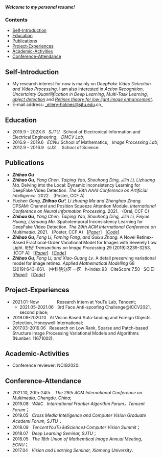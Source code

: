 ***Welcome to my personal resume!***

### Contents
- [Self-Introduction](#Self-Introduction)  
- [Education](#Education)  
- [Publications](#Publications)  
- [Project-Experiences](#Project-Experiences) 
- [Academic-Activities](#Academic-Activities)
- [Conference-Attendance](#Conference-Attendance)  

## Self-Introduction
- My research interest for now is mainly on _DeepFake Video Detection and Video Processing_. I am also interested in _Action Recognition_, _Uncertainty Quantilification in Deep Learning_, _Multi-Task Learning_, _[object detection](https://github.com/Holmes-GU/Object-Detection)_ and _[Retinex theory for low light image enhancement](https://github.com/Holmes-GU/Image-Retinex)_.  
- E-mail address: _ellery-holmes@sjtu.edu.cn_

## Education
- 2019.9 - 202X.6 &nbsp;   _SJTU_ &nbsp; School of Electronical Information and Electrical Engineering, &nbsp;  _DMCV Lab_; 
- 2016.9 - 2019.6 &nbsp;   _ECNU_         School of Mathematics, &nbsp; _Image Processing Lab_;
- 2012.9 - 2016.9 &nbsp;   _UJS_  &nbsp;&nbsp;&nbsp; School of Science.

## Publications
* ***Zhihao Gu***
* ***Zhihao Gu***, _Yang Chen, Taiping Yao, Shouhong Ding, Jilin Li, Lizhuang Ma._ Delving into the Local: Dynamic Inconsistency Learning for DeepFake Video Detection. *The 36th AAAI Conference on Artificial Intelligence.* 2022. &nbsp; (Poster, CCF A) &nbsp;
* _Yuchen Gong, ***Zhihao Gu<sup>*</sup>***, Li zhuang Ma and Zhenghao Zhang._ CPSAM: Channel and Position Squeeze Attention Module. *International Conference on Neural Information Processing.* 2021. &nbsp; (Oral, CCF C) &nbsp;
* ***Zhihao Gu***, _Yang Chen, Taiping Yao, Shouhong Ding, Jilin Li, Feiyue Huang, Lizhuang Ma._ Spatiotemporal Inconsistency Learning for DeepFake Video Detection. *The 29th ACM International Conference on Multimedia.* 2021. &nbsp; (Poster, CCF A) &nbsp; [_[Paper](https://ieeexplore.ieee.org/search/searchresult.jsp?newsearch=true&queryText=A%20Novel%20Retinex-Based%20Fractional-Order%20Variational%20Model%20for%20Images%20With%20Severely%20Low%20Light)_] &nbsp; [_[Code](https://github.com/Holmes-GU/Image-Retinex/tree/master/2019%20TIP%20retinex)_]
* ***Zhihao Gu***, _Fang Li_, _Faming Fang, and Guixu Zhang_. A Novel Retinex-Based Fractional-Order Variational Model for Images with Severely Low Light. *IEEE Transactions on Image Processing* 29 (2019):3239-3253. &nbsp;(CCF A) &nbsp; [_[Paper](https://ieeexplore.ieee.org/search/searchresult.jsp?newsearch=true&queryText=A%20Novel%20Retinex-Based%20Fractional-Order%20Variational%20Model%20for%20Images%20With%20Severely%20Low%20Light)_] &nbsp; [_[Code](https://github.com/Holmes-GU/Image-Retinex/tree/master/2019%20TIP%20retinex)_] 
* ***Zhihao Gu***, _Fang Li, and Xiao-Guang Lv_. A detail preserving variational model for image retinex. *Applied Mathematical Modelling* 68 (2019):643–661. &nbsp; (中科院分区 一区 &nbsp; h-index:93 &nbsp; CiteScore:7.50 &nbsp; SCIE) &nbsp; [_[Paper](https://github.com/Holmes-GU/Image-Retinex/tree/master/2019%20AMM%20retinex)_] &nbsp; [_[Code](https://github.com/Holmes-GU/Image-Retinex/tree/master/2019%20AMM%20retinex)_] 

## Project-Experiences
- 2021.01-Now &nbsp; &nbsp; &nbsp; &nbsp; &nbsp; &nbsp; &nbsp; Research intern at YouTu Lab, Tencent;
  - 2021.05-2021.06 &nbsp; 3rd Face Anti-spoofing Challenge@ICCV2021, second place;
- 2019.09-2020.10 &nbsp; AI Vision Based Auto-landing and Foreign Objects Detection, Honeywell International; 
- 2017.03-2019.06 &nbsp; Research on Low Rank, Sparse and Patch-based Structure Image Processing Variational Models and Algorithms  &nbsp; (Number: 11671002).

## Academic-Activities
- Conference reviewer: NCIG2020.

## Conference-Attendance
- 2021.10, 20th-24th. &nbsp; _The 29th ACM International Conference on Multimedia, Chengdu, China_;
- 2019.08 &nbsp; _WAIC &nbsp; International Frontier Algorithm Forum，Tencent Forum_；  
- 2019.05 &nbsp; _Cross Media Intelligence and Computer Vision Graduate Academi Forum, SJTU_；  
- 2018.09 &nbsp; _TencentYouTu &《Science》 Computer Vision Summit_；  
- 2018.07 &nbsp; _Deep Learning Seminar, SJTU_；  
- 2018.05 &nbsp; _The 18th Union of Mathemtical Image Annual Meeting, ECNU_；  
- 2017.04 &nbsp; _Vision and Learning Seminar, Xiameng University_.  



